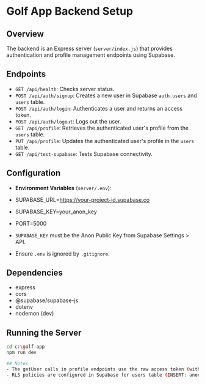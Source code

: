 # Golf App Backend Setup

## Overview
The backend is an Express server (`server/index.js`) that provides authentication and profile management endpoints using Supabase.

## Endpoints
- `GET /api/health`: Checks server status.
- `POST /api/auth/signup`: Creates a new user in Supabase `auth.users` and `users` table.
- `POST /api/auth/login`: Authenticates a user and returns an access token.
- `POST /api/auth/logout`: Logs out the user.
- `GET /api/profile`: Retrieves the authenticated user's profile from the `users` table.
- `PUT /api/profile`: Updates the authenticated user's profile in the `users` table.
- `GET /api/test-supabase`: Tests Supabase connectivity.

## Configuration
- **Environment Variables** (`server/.env`):
- SUPABASE_URL=https://your-project-id.supabase.co
- SUPABASE_KEY=your_anon_key
- PORT=5000

- `SUPABASE_KEY` must be the Anon Public Key from Supabase Settings > API.
- Ensure `.env` is ignored by `.gitignore`.

## Dependencies
- express
- cors
- @supabase/supabase-js
- dotenv
- nodemon (dev)

## Running the Server
```bash
cd c:\golf-app
npm run dev

## Notes
- The getUser calls in profile endpoints use the raw access token (without Bearer prefix).
- RLS policies are configured in Supabase for users table (INSERT: anon, SELECT/UPDATE: authenticated).